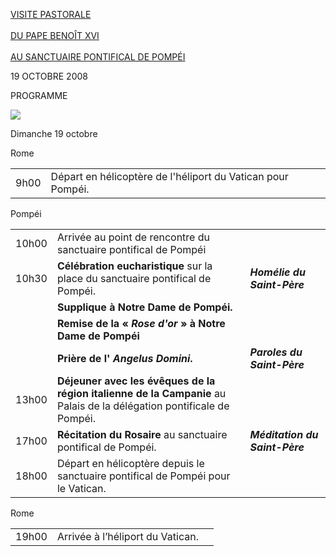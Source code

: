 [VISITE PASTORALE\
\
DU PAPE BENOÎT XVI\
\
AU SANCTUAIRE PONTIFICAL DE POMPÉI](/content/benedict-xvi/fr/travels/2008/index_pompei.html)

19 OCTOBRE 2008

PROGRAMME

![](/content/dam/benedict-xvi/images/news_services/liturgy/2003/img/rosario_pompei.jpg)

Dimanche 19 octobre

Rome

|     |     |     |
| --- | --- | --- |
| 9h00 | Départ en hélicoptère de l'héliport du Vatican pour Pompéi. |  |

Pompéi

|     |     |     |
| --- | --- | --- |
| 10h00 | Arrivée au point de rencontre du sanctuaire pontifical de Pompéi |  |
| 10h30 | **Célébration eucharistique** sur la place du sanctuaire pontifical de Pompéi. | ***Homélie du Saint-Père*** |
|  | **Supplique à Notre Dame de Pompéi.** |  |
|  | **Remise de la « *Rose d'or* » à Notre Dame de Pompéi** |  |
|  | **Prière de l' *Angelus Domini*.** | ***Paroles du Saint-Père*** |
| 13h00 | **Déjeuner avec les évêques de la région italienne de la Campanie** au Palais de la délégation pontificale de Pompéi. |  |
| 17h00 | **Récitation du Rosaire** au sanctuaire pontifical de Pompéi. | ***Méditation du Saint-Père*** |
| 18h00 | Départ en hélicoptère depuis le sanctuaire pontifical de Pompéi pour le Vatican. |  |

Rome

|     |     |     |
| --- | --- | --- |
| 19h00 | Arrivée à l’héliport du Vatican. |  |